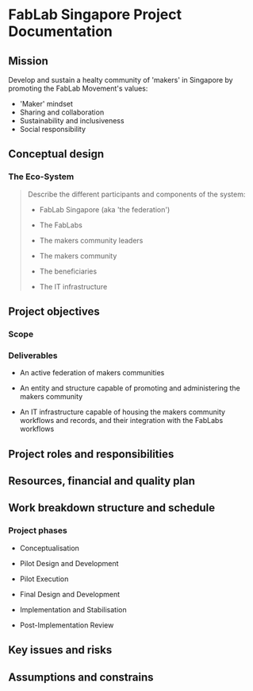 # FabLab Singapore Project Documentation

## Mission

Develop and sustain a healty community of 'makers' in Singapore by promoting the FabLab Movement's values:

- 'Maker' mindset
- Sharing and collaboration
- Sustainability and inclusiveness
- Social responsibility

## Conceptual design

### The Eco-System

> Describe the different participants and components of the system:
> 
> - FabLab Singapore (aka 'the federation')
> 
> - The FabLabs
> 
> - The makers community leaders
> 
> - The makers community
> 
> - The beneficiaries
> 
> - The IT infrastructure

## Project objectives

### Scope

### Deliverables

* An active federation of makers communities

* An entity and structure capable of promoting and administering the makers community

* An IT infrastructure capable of housing the makers community workflows and records, and their integration with the FabLabs workflows

## Project roles and responsibilities

## Resources, financial and quality plan

## Work breakdown structure and schedule

### Project phases

- Conceptualisation

- Pilot Design and Development

- Pilot Execution

- Final Design and Development

- Implementation and Stabilisation

- Post-Implementation Review

## Key issues and risks

## Assumptions and constrains
